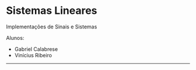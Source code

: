 # Sistemas Lineares

Implementações de Sinais e Sistemas 

Alunos:

- Gabriel Calabrese
- Vinícius Ribeiro

---